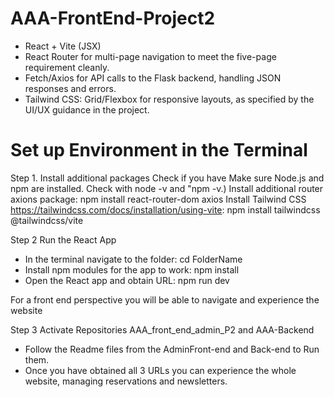 # AAA-FrontEnd-Project2

- React + Vite (JSX) 
- React Router for multi-page navigation to meet the five-page requirement cleanly.
- Fetch/Axios for API calls to the Flask backend, handling JSON responses and errors.
- Tailwind CSS:  Grid/Flexbox for responsive layouts, as specified by the UI/UX guidance in the project.


# Set up Environment in the Terminal 

Step 1. Install additional packages
  Check if you have Make sure Node.js and npm are installed. 
  Check with node -v  and "npm -v.)
  Install additional router axions package: npm install react-router-dom axios
  Install Tailwind CSS  https://tailwindcss.com/docs/installation/using-vite: npm install tailwindcss @tailwindcss/vite

Step 2 Run the React App 
- In the terminal navigate to the folder:  cd FolderName
- Install npm modules for the app to work: npm install
- Open the React app and obtain URL:  npm run dev

For a front end perspective you will be able to navigate and experience the website

Step 3 Activate Repositories AAA_front_end_admin_P2 and AAA-Backend 
- Follow the Readme files from the AdminFront-end and Back-end to Run them. 
- Once you have obtained all 3 URLs you can experience the whole website, managing reservations and newsletters. 


